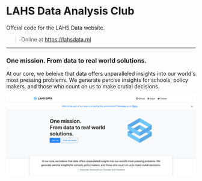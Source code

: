 # LAHS Data Analysis Club
Offcial code for the LAHS Data website.

> Online at https://lahsdata.ml

<hr>

### One mission. From data to real world solutions.
At our core, we beleive that data offers unparalleled insights into our world's most pressing problems. We generate percise insights for schools, policy makers, and those who count on us to make crutial decisions.

<img src="./images/ScreenShot.png">
